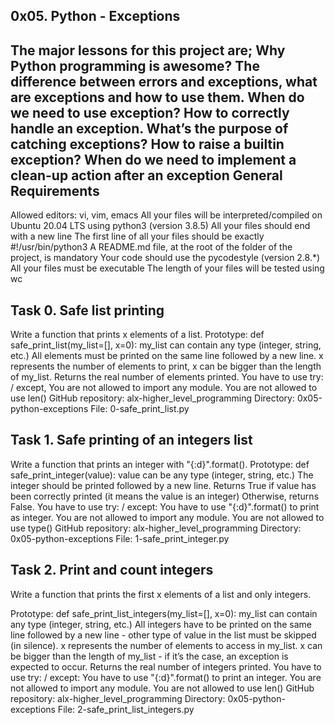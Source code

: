 0x05. Python - Exceptions
----------------------------------------------------------------------------------------------
The major lessons for this project are; Why Python programming is awesome? The difference between errors and exceptions, what are exceptions and how to use them. When do we need to use exception? How to correctly handle an exception. What’s the purpose of catching exceptions? How to raise a builtin exception? When do we need to implement a clean-up action after an exception
General Requirements
----------------------------------------------------------------------------------------------
Allowed editors: vi, vim, emacs
All your files will be interpreted/compiled on Ubuntu 20.04 LTS using python3 (version 3.8.5)
All your files should end with a new line
The first line of all your files should be exactly #!/usr/bin/python3
A README.md file, at the root of the folder of the project, is mandatory
Your code should use the pycodestyle (version 2.8.*)
All your files must be executable
The length of your files will be tested using wc

Task 0. Safe list printing
----------------------------------------------------------------------
Write a function that prints x elements of a list.
Prototype: def safe_print_list(my_list=[], x=0): my_list can contain any type (integer, string, etc.) All elements must be printed on the same line followed by a new line. x represents the number of elements to print, x can be bigger than the length of my_list. Returns the real number of elements printed. You have to use try: / except, You are not allowed to import any module. You are not allowed to use len()
GitHub repository: alx-higher_level_programming
Directory: 0x05-python-exceptions
File: 0-safe_print_list.py 
 
Task 1. Safe printing of an integers list
---------------------------------------------------------------
Write a function that prints an integer with "{:d}".format().
Prototype: def safe_print_integer(value): value can be any type (integer, string, etc.) The integer should be printed followed by a new line. Returns True if value has been correctly printed (it means the value is an integer) Otherwise, returns False. You have to use try: / except: You have to use "{:d}".format() to print as integer. You are not allowed to import any module. You are not allowed to use type()
GitHub repository: alx-higher_level_programming
Directory: 0x05-python-exceptions
File: 1-safe_print_integer.py
   
Task 2. Print and count integers
--------------------------------------------------------------------------------------------------
Write a function that prints the first x elements of a list and only integers.

Prototype: def safe_print_list_integers(my_list=[], x=0): my_list can contain any type (integer, string, etc.) All integers have to be printed on the same line followed by a new line - other type of value in the list must be skipped (in silence). x represents the number of elements to access in my_list. x can be bigger than the length of my_list - if it’s the case, an exception is expected to occur. Returns the real number of integers printed. You have to use try: / except: You have to use "{:d}".format() to print an integer. You are not allowed to import any module. You are not allowed to use len()
GitHub repository: alx-higher_level_programming
Directory: 0x05-python-exceptions
File: 2-safe_print_list_integers.py
   
